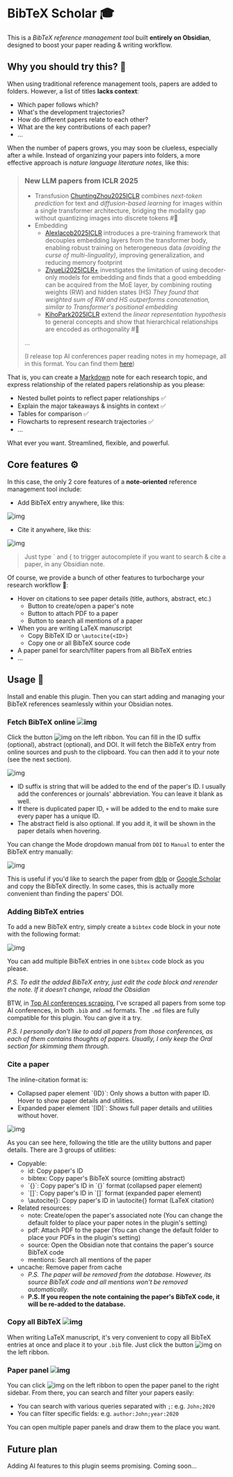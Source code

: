 # BibTeX Scholar 🎓

This is a *BibTeX reference management tool* built **entirely on Obsidian**, designed to boost your paper reading & writing workflow. 

## Why you should try this? 🧐

When using traditional reference management tools, papers are added to folders. However, a list of titles **lacks context**:

- Which paper follows which?
- What's the development trajectories?
- How do different papers relate to each other?
- What are the key contributions of each paper?
- ...

When the number of papers grows, you may soon be clueless, especially after a while. Instead of organizing your papers into folders, a more effective approach is *nature language literature notes*, like this:

> ### New LLM papers from ICLR 2025
> 
> - Transfusion [ChuntingZhou2025ICLR](https://openreview.net/forum?id=SI2hI0frk6) combines _next-token prediction_ for text and _diffusion-based learning_ for images within a single transformer architecture, bridging the modality gap without quantizing images into discrete tokens #🧠 
> - Embedding
>	- [AlexIacob2025ICLR](https://openreview.net/forum?id=vf5aUZT0Fz) introduces a pre-training framework that decouples embedding layers from the transformer body, enabling robust training on heterogeneous data _(avoiding the curse of multi-linguality)_, improving generalization, and reducing memory footprint
>	- [ZiyueLi2025ICLR+](https://openreview.net/forum?id=eFGQ97z5Cd) investigates the limitation of using decoder-only models for embedding and finds that a good embedding can be acquired from the MoE layer, by combining routing weights (RW) and hidden states (HS)
>	  _They found that weighted sum of RW and HS outperforms concatenation, similar to Transformer's positional embedding_
>	- [KihoPark2025ICLR](https://openreview.net/forum?id=bVTM2QKYuA) extend the _linear representation hypothesis_ to general concepts and show that hierarchical relationships are encoded as orthogonality #🧠 
> 
> ...
>
> (I release top AI conferences paper reading notes in my homepage, all in this format. You can find them [here](https://liu-qilong.github.io/note))

That is, you can create a [Markdown](https://www.markdownguide.org) note for each research topic, and express relationship of the related papers relationship as you please:

- Nested bullet points to reflect paper relationships ✅
- Explain the major takeaways & insights in context ✅
- Tables for comparison ✅
- Flowcharts to represent research trajectories ✅
- ...

What ever you want. Streamlined, flexible, and powerful.

## Core features ⚙️

In this case, the only 2 core features of a **note-oriented** reference management tool include:

- Add BibTeX entry anywhere, like this:

![img](/gallery/bibtex-block.png)

- Cite it anywhere, like this:

![img](/gallery/bibtex-inline.png)

> Just type ` and { to trigger autocomplete if you want to search & cite a paper, in any Obsidian note.

Of course, we provide a bunch of other features to turbocharge your research workflow 🚀:

- Hover on citations to see paper details (title, authors, abstract, etc.)
  - Button to create/open a paper's note
  - Button to attach PDF to a paper
  - Button to search all mentions of a paper
- When you are writing LaTeX manuscript
  - Copy BibTeX ID or `\autocite{<ID>}`
  - Copy one or all BibTeX source code
- A paper panel for search/filter papers from all BibTeX entries
- ...

## Usage 🔧

Install and enable this plugin. Then you can start adding and managing your BibTeX references seamlessly within your Obsidian notes.

### Fetch BibTeX online ![img](/gallery/antenna.png)

Click the button ![img](/gallery/antenna.png) on the left ribbon. You can fill in the ID suffix (optional), abstract (optional), and DOI. It will fetch the BibTeX entry from online sources and push to the clipboard. You can then add it to your note (see the next section).

![img](/gallery/fetch-with-doi.png)

- ID suffix is string that will be added to the end of the paper's ID. I usually add the conferences or journals' abbreviation. You can leave it blank as well.
- If there is duplicated paper ID, `+` will be added to the end to make sure every paper has a unique ID.
- The abstract field is also optional. If you add it, it will be shown in the paper details when hovering.

You can change the Mode dropdown manual from `DOI` to `Manual` to enter the BibTeX entry manually:

![img](/gallery/fetch-manually.png)

This is useful if you'd like to search the paper from [dblp](https://dblp.uni-trier.de) or [Google Scholar](https://scholar.google.com) and copy the BibTeX directly. In some cases, this is actually more convenient than finding the papers' DOI.

### Adding BibTeX entries

To add a new BibTeX entry, simply create a `bibtex` code block in your note with the following format:

![img](/gallery/bibtex-block.png)

You can add multiple BibTeX entries in one `bibtex` code block as you please.

_P.S. To edit the added BibTeX entry, just edit the code block and rerender the note. If it doesn't change, reload the Obsidian_

BTW, in [Top AI conferences scraping](https://github.com/liu-qilong/top-ai-conf-scrape), I've scraped all papers from some top AI conferences, in both `.bib` and `.md` formats. The `.md` files are fully compatible for this plugin. You can give it a try.

_P.S. I personally don't like to add all papers from those conferences, as each of them contains thoughts of papers. Usually, I only keep the Oral section for skimming them through._

### Cite a paper

The inline-citation format is:

- Collapsed paper element \`{ID}\`: Only shows a button with paper ID. Hover to show paper details and utilities.
- Expanded paper element \`[ID]\`: Shows full paper details and utilities without hover.

![img](/gallery/bibtex-hover.png)

As you can see here, following the title are the utility buttons and paper details. There are 3 groups of utilities:

- Copyable:
  - id: Copy paper's ID
  - bibtex: Copy paper's BibTeX source (omitting abstract)
  - \`{}\`: Copy paper's ID in \`{}\` format (collapsed paper element)
  - \`[]\`: Copy paper's ID in \`[]\` format (expanded paper element)
  - \autocite{}: Copy paper's ID in \autocite{} format (LaTeX citation)
- Related resources:
  - note: Create/open the paper's associated note (You can change the default folder to place your paper notes in the plugin's setting)
  - pdf: Attach PDF to the paper (You can change the default folder to place your PDFs in the plugin's setting)
  - source: Open the Obsidian note that contains the paper's source BibTeX code
  - mentions: Search all mentions of the paper
- uncache: Remove paper from cache
  - _P.S. The paper will be removed from the database. However, its source BibTeX code and all mentions won't be removed automatically._
  - **P.S. If you reopen the note containing the paper's BibTeX code, it will be re-added to the database.**

### Copy all BibTeX ![img](/gallery/scroll-text.png)

When writing LaTeX manuscript, it's very convenient to copy all BibTeX entries at once and place it to your `.bib` file. Just click the button ![img](/gallery/scroll-text.png) on the left ribbon.

### Paper panel ![img](/gallery/scan-search.png)

You can click ![img](/gallery/scan-search.png) on the left ribbon to open the paper panel to the right sidebar. From there, you can search and filter your papers easily:

- You can search with various queries separated with `;`: e.g. `John;2020`
- You can filter specific fields: e.g. `author:John;year:2020`

You can open multiple paper panels and draw them to the place you want.

## Future plan

Adding AI features to this plugin seems promising. Coming soon...